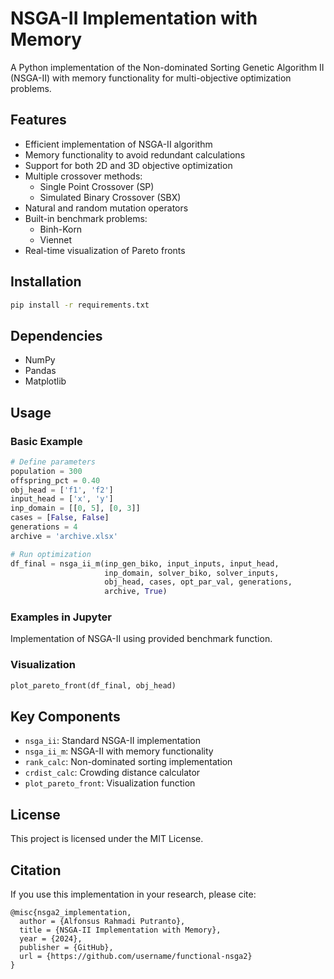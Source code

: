 # NSGA-II Implementation with Memory

A Python implementation of the Non-dominated Sorting Genetic Algorithm II (NSGA-II) with memory functionality for multi-objective optimization problems.

## Features

- Efficient implementation of NSGA-II algorithm
- Memory functionality to avoid redundant calculations
- Support for both 2D and 3D objective optimization
- Multiple crossover methods:
  - Single Point Crossover (SP)
  - Simulated Binary Crossover (SBX)
- Natural and random mutation operators
- Built-in benchmark problems:
  - Binh-Korn
  - Viennet
- Real-time visualization of Pareto fronts

## Installation

```bash
pip install -r requirements.txt
```

## Dependencies
- NumPy
- Pandas
- Matplotlib

## Usage

### Basic Example
```python
# Define parameters
population = 300
offspring_pct = 0.40
obj_head = ['f1', 'f2']
input_head = ['x', 'y']
inp_domain = [[0, 5], [0, 3]]
cases = [False, False]
generations = 4
archive = 'archive.xlsx'

# Run optimization
df_final = nsga_ii_m(inp_gen_biko, input_inputs, input_head, 
                     inp_domain, solver_biko, solver_inputs, 
                     obj_head, cases, opt_par_val, generations, 
                     archive, True)
```

### Examples in Jupyter

Implementation of NSGA-II using provided benchmark function. 

### Visualization
```python
plot_pareto_front(df_final, obj_head)
```

## Key Components

- `nsga_ii`: Standard NSGA-II implementation
- `nsga_ii_m`: NSGA-II with memory functionality
- `rank_calc`: Non-dominated sorting implementation
- `crdist_calc`: Crowding distance calculator
- `plot_pareto_front`: Visualization function

## License

This project is licensed under the MIT License.

## Citation

If you use this implementation in your research, please cite:
```
@misc{nsga2_implementation,
  author = {Alfonsus Rahmadi Putranto},
  title = {NSGA-II Implementation with Memory},
  year = {2024},
  publisher = {GitHub},
  url = {https://github.com/username/functional-nsga2}
}
```
